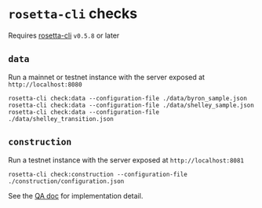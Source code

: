 # `rosetta-cli` checks

Requires [rosetta-cli] `v0.5.8` or later 

## `data`
Run a mainnet or testnet instance with the server exposed at `http://localhost:8080`
``` console
rosetta-cli check:data --configuration-file ./data/byron_sample.json
rosetta-cli check:data --configuration-file ./data/shelley_sample.json
rosetta-cli check:data --configuration-file ./data/shelley_transition.json
```

## `construction`
Run a testnet instance with the server exposed at `http://localhost:8081`
``` console
rosetta-cli check:construction --configuration-file ./construction/configuration.json
```

See the [QA doc] for implementation detail.

[rosetta-cli]: https://github.com/coinbase/rosetta-cli#install
[QA doc]: ../../docs/QA.md
